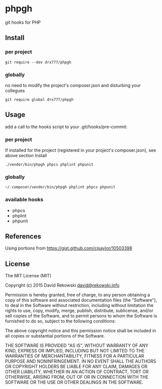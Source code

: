 # phpgh
git hooks for PHP

## Install
### per project
```git require --dev drx777/phpgh```
### globally
no need to modify the project's composer.json and disturbing your collegues

```git require global drx777/phpgh```

## Usage
add a call to the hooks script to your .git/hooks/pre-commit:

### per project
If installed for the project (registered in your project's composer.json), see above section Install

```./vendor/bin/phpgh phpcs phplint phpunit```
### globally
```~/.composer/vendor/bin/phpgh phplint phpcs phpunit```

### available hooks

* phpcs
* phplint
* phpunit

## References
Using portions from <https://gist.github.com/cjsaylor/10503398>

## License

The MIT License (MIT)

Copyright (c) 2015 David Rekowski <david@rekowski.info>

Permission is hereby granted, free of charge, to any person obtaining a copy
of this software and associated documentation files (the "Software"), to deal
in the Software without restriction, including without limitation the rights
to use, copy, modify, merge, publish, distribute, sublicense, and/or sell
copies of the Software, and to permit persons to whom the Software is
furnished to do so, subject to the following conditions:

The above copyright notice and this permission notice shall be included in
all copies or substantial portions of the Software.

THE SOFTWARE IS PROVIDED "AS IS", WITHOUT WARRANTY OF ANY KIND, EXPRESS OR
IMPLIED, INCLUDING BUT NOT LIMITED TO THE WARRANTIES OF MERCHANTABILITY,
FITNESS FOR A PARTICULAR PURPOSE AND NONINFRINGEMENT. IN NO EVENT SHALL THE
AUTHORS OR COPYRIGHT HOLDERS BE LIABLE FOR ANY CLAIM, DAMAGES OR OTHER
LIABILITY, WHETHER IN AN ACTION OF CONTRACT, TORT OR OTHERWISE, ARISING FROM,
OUT OF OR IN CONNECTION WITH THE SOFTWARE OR THE USE OR OTHER DEALINGS IN
THE SOFTWARE.
